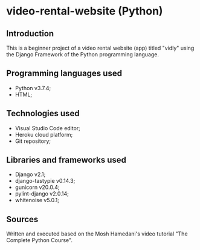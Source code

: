 # video-rental-website (Python)

## Introduction

This is a beginner project of a video rental website (app) titled "vidly" using the Django Framework of the Python programming language. 

## Programming languages used

- Python v3.7.4;
- HTML;

## Technologies used

- Visual Studio Code editor;
- Heroku cloud platform;
- Git repository;

## Libraries and frameworks used

- Django v2.1;
- django-tastypie v0.14.3;
- gunicorn v20.0.4;
- pylint-django v2.0.14;
- whitenoise v5.0.1;

## Sources

Written and executed based on the Mosh Hamedani's video tutorial "The Complete Python Course".

